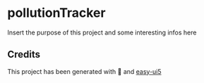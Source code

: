 # pollutionTracker

Insert the purpose of this project and some interesting infos here

## Credits

This project has been generated with 💙 and [easy-ui5](https://github.com/SAP)
